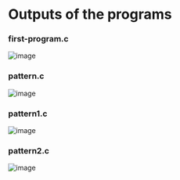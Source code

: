 # Outputs of the programs
### first-program.c
![image](https://github.com/dev-aashutosh/c-language/assets/149941495/05ac9104-28da-46a3-959f-b0956a8b68ed)
### pattern.c
![image](https://github.com/dev-aashutosh/c-language/assets/149941495/99d19f89-831a-4146-88c1-2e51a55eb8e6)
### pattern1.c
![image](https://github.com/dev-aashutosh/c-language/assets/149941495/8de9d313-c269-4d93-8832-d769663f2c2d)
### pattern2.c
![image](https://github.com/dev-aashutosh/c-language/assets/149941495/f26f873a-9787-423a-8aab-274901319b0f)



